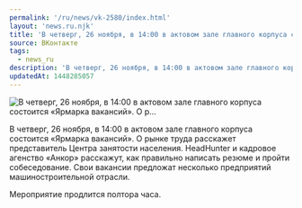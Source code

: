 ```yaml
---
permalink: '/ru/news/vk-2580/index.html'
layout: 'news.ru.njk'
title: 'В четверг, 26 ноября, в 14:00 в актовом зале главного корпуса состоится «Ярмарка вакансий». О р…'
source: ВКонтакте
tags:
  - news_ru
description: 'В четверг, 26 ноября, в 14:00 в актовом зале главного корпуса состоится «Ярмарка вакансий». О р…'
updatedAt: 1448285057
---
```

![В четверг, 26 ноября, в 14:00 в актовом зале главного корпуса состоится «Ярмарка вакансий». О р…](https://sun9-60.userapi.com/impf/c629401/v629401484/2013d/rg-_Zhg0EwE.jpg?size=1280x853&quality=96&proxy=1&sign=d29ca11939c8704acd45195abcbb2c96&c_uniq_tag=UkpahggMYs2S8IBpkq1UDtdJx_RizxmUGpXHmNvcxCA&type=album)

В четверг, 26 ноября, в 14:00 в актовом зале главного корпуса состоится «Ярмарка вакансий». О рынке труда расскажет представитель Центра занятости населения. HeadHunter и кадровое агенство «Анкор» расскажут, как правильно написать резюме и пройти собеседование. Свои вакансии предложат несколько предприятий машиностроительной отрасли.

Мероприятие продлится полтора часа.
